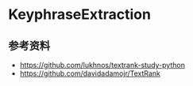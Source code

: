 # KeyphraseExtraction
## 参考资料
+ https://github.com/lukhnos/textrank-study-python
+ https://github.com/davidadamojr/TextRank